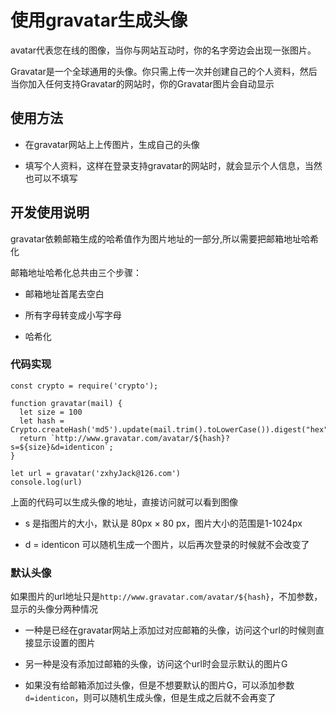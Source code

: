# 使用gravatar生成头像

avatar代表您在线的图像，当你与网站互动时，你的名字旁边会出现一张图片。

Gravatar是一个全球通用的头像。你只需上传一次并创建自己的个人资料，然后当你加入任何支持Gravatar的网站时，你的Gravatar图片会自动显示

## 使用方法

- 在gravatar网站上上传图片，生成自己的头像

- 填写个人资料，这样在登录支持gravatar的网站时，就会显示个人信息，当然也可以不填写

## 开发使用说明

gravatar依赖邮箱生成的哈希值作为图片地址的一部分,所以需要把邮箱地址哈希化

邮箱地址哈希化总共由三个步骤：

- 邮箱地址首尾去空白

- 所有字母转变成小写字母

- 哈希化

### 代码实现

    const crypto = require('crypto');

    function gravatar(mail) {
      let size = 100
      let hash = Crypto.createHash('md5').update(mail.trim().toLowerCase()).digest("hex")
      return `http://www.gravatar.com/avatar/${hash}?s=${size}&d=identicon`;
    }

    let url = gravatar('zxhyJack@126.com')
    console.log(url)

上面的代码可以生成头像的地址，直接访问就可以看到图像

- s 是指图片的大小，默认是 80px × 80 px，图片大小的范围是1-1024px

- d = identicon 可以随机生成一个图片，以后再次登录的时候就不会改变了

### 默认头像

如果图片的url地址只是`http://www.gravatar.com/avatar/${hash}`，不加参数，显示的头像分两种情况

- 一种是已经在gravatar网站上添加过对应邮箱的头像，访问这个url的时候则直接显示设置的图片

- 另一种是没有添加过邮箱的头像，访问这个url时会显示默认的图片G

- 如果没有给邮箱添加过头像，但是不想要默认的图片G，可以添加参数`d=identicon`，则可以随机生成头像，但是生成之后就不会再变了